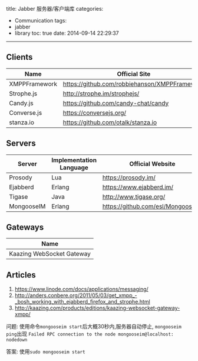 title: Jabber 服务器/客户端库
categories:
  - Communication
tags:
  - jabber
  - library
toc: true
date: 2014-09-14 22:29:37
---


## Clients

| Name                | Official Site                                                               |
| ------------------- | --------------------------------------------------------------------------- |
| XMPPFramework       | https://github.com/robbiehanson/XMPPFramework                               |
| Strophe.js          | http://strophe.im/strophejs/                                                |
| Candy.js            | https://github.com/candy-chat/candy                                         |
| Converse.js         | https://conversejs.org/                                                     |
| stanza.io           | https://github.com/otalk/stanza.io                                          |

## Servers

| Server       | Implementation Language | Official Website
| -----------  | ----------------------- | --------------------
| Prosody      | Lua                     | https://prosody.im/
| Ejabberd     | Erlang                  | https://www.ejabberd.im/
| Tigase       | Java                    | http://www.tigase.org/
| MongooseIM   | Erlang                  | https://github.com/esl/MongooseIM

## Gateways

| Name                                   |
| -------------------------------------- |
| Kaazing WebSocket Gateway              |


## Articles

1. https://www.linode.com/docs/applications/messaging/
2. http://anders.conbere.org/2011/05/03/get_xmpp_-_bosh_working_with_ejabberd_firefox_and_strophe.html
3. http://kaazing.com/products/editions/kaazing-websocket-gateway-xmpp/



问题:     使用命令`mongooseim start`后大概30秒内,服务器自动停止,
        `mongooseim ping`出现 `Failed RPC connection to the node mongooseim@localhost: nodedown`

答案:     使用`sudo mongooseim start`

